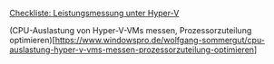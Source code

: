 [Checkliste: Leistungsmessung unter Hyper-V](https://learn.microsoft.com/en-us/biztalk/technical-guides/checklist-measuring-performance-on-hyper-v#measuring-processor-performance)

(CPU-Auslastung von Hyper-V-VMs messen, Prozessorzuteilung optimieren)[https://www.windowspro.de/wolfgang-sommergut/cpu-auslastung-hyper-v-vms-messen-prozessorzuteilung-optimieren]
